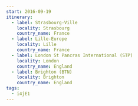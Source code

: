 ```yaml
---
start: 2016-09-19
itinerary:
  - label: Strasbourg-Ville
    locality: Strasbourg
    country_name: France
  - label: Lille-Europe
    locality: Lille
    country_name: France
  - label: London St Pancras International (STP)
    locality: London
    country_name: England
  - label: Brighton (BTN)
    locality: Brighton
    country_name: England
tags:
  - i4jE1
---
```


